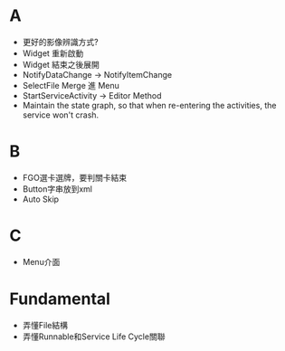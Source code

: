 # A
- 更好的影像辨識方式?
- Widget 重新啟動
- Widget 結束之後展開
- NotifyDataChange -> NotifyItemChange
- SelectFile Merge 進 Menu
- StartServiceActivity -> Editor Method
- Maintain the state graph, so that when re-entering the activities, the service won't crash.

# B
- FGO選卡選牌，要判關卡結束
- Button字串放到xml
- Auto Skip

# C
- Menu介面

# Fundamental
- 弄懂File結構
- 弄懂Runnable和Service Life Cycle關聯
